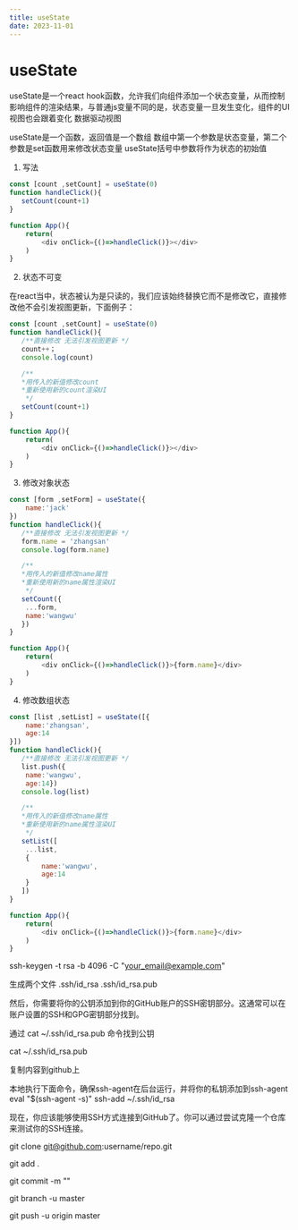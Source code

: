```yaml
---
title: useState
date: 2023-11-01
---
```




# useState
useState是一个react hook函数，允许我们向组件添加一个状态变量，从而控制影响组件的渲染结果，与普通js变量不同的是，状态变量一旦发生变化，组件的UI视图也会跟着变化 数据驱动视图

useState是一个函数，返回值是一个数组
数组中第一个参数是状态变量，第二个参数是set函数用来修改状态变量
useState括号中参数将作为状态的初始值

1. 写法

```javascript
const [count ,setCount] = useState(0)
function handleClick(){
   setCount(count+1)
}

function App(){
    return(
        <div onClick={()=>handleClick()}></div>
    )
}
```

2. 状态不可变

在react当中，状态被认为是只读的，我们应该始终替换它而不是修改它，直接修改他不会引发视图更新，下面例子：

```javascript
const [count ,setCount] = useState(0)
function handleClick(){
   /**直接修改 无法引发视图更新 */
   count++；
   console.log(count)

   /**
   *用传入的新值修改count
   *重新使用新的count渲染UI
    */
   setCount(count+1)
}

function App(){
    return(
        <div onClick={()=>handleClick()}></div>
    )
}
```

3. 修改对象状态

```javascript
const [form ,setForm] = useState({
    name:'jack'
})
function handleClick(){
   /**直接修改 无法引发视图更新 */
   form.name = 'zhangsan'
   console.log(form.name)

   /**
   *用传入的新值修改name属性
   *重新使用新的name属性渲染UI
    */
   setCount({
    ...form,
    name:'wangwu'
   })
}

function App(){
    return(
        <div onClick={()=>handleClick()}>{form.name}</div>
    )
}
```
4. 修改数组状态

```javascript
const [list ,setList] = useState([{
    name:'zhangsan',
    age:14
}])
function handleClick(){
   /**直接修改 无法引发视图更新 */
   list.push({ 
    name:'wangwu',
    age:14})
   console.log(list)

   /**
   *用传入的新值修改name属性
   *重新使用新的name属性渲染UI
    */
   setList([
    ...list,
    { 
        name:'wangwu',
        age:14
    }
   ])
}

function App(){
    return(
        <div onClick={()=>handleClick()}>{form.name}</div>
    )
}
```



ssh-keygen -t rsa -b 4096 -C "your_email@example.com"

生成两个文件
.ssh/id_rsa
.ssh/id_rsa.pub


然后，你需要将你的公钥添加到你的GitHub账户的SSH密钥部分。这通常可以在账户设置的SSH和GPG密钥部分找到。


通过 cat ~/.ssh/id_rsa.pub 命令找到公钥

cat ~/.ssh/id_rsa.pub

复制内容到github上



本地执行下面命令，确保ssh-agent在后台运行，并将你的私钥添加到ssh-agent
eval "$(ssh-agent -s)"
ssh-add ~/.ssh/id_rsa


现在，你应该能够使用SSH方式连接到GitHub了。你可以通过尝试克隆一个仓库来测试你的SSH连接。


git clone git@github.com:username/repo.git


git add .
 
git commit -m ""

git branch -u master

git push -u origin master
